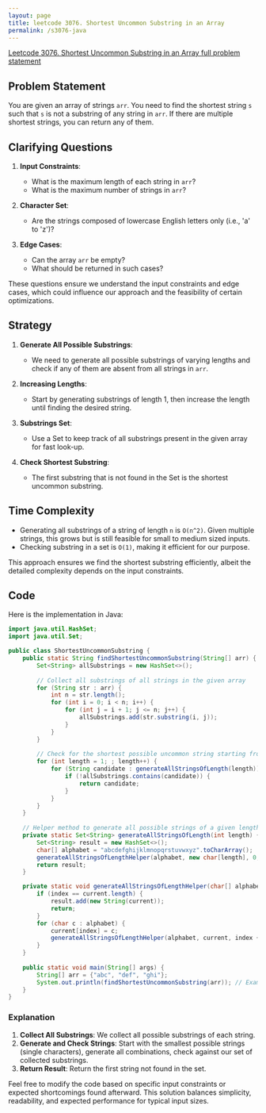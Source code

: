 ```yaml
---
layout: page
title: leetcode 3076. Shortest Uncommon Substring in an Array
permalink: /s3076-java
---
```

[Leetcode 3076. Shortest Uncommon Substring in an Array full problem statement](https://algoadvance.github.io/algoadvance/l3076)
## Problem Statement

You are given an array of strings `arr`. You need to find the shortest string `s` such that `s` is not a substring of any string in `arr`. If there are multiple shortest strings, you can return any of them.

## Clarifying Questions

1. **Input Constraints**:
   - What is the maximum length of each string in `arr`?
   - What is the maximum number of strings in `arr`?

2. **Character Set**:
   - Are the strings composed of lowercase English letters only (i.e., 'a' to 'z')?

3. **Edge Cases**:
   - Can the array `arr` be empty?
   - What should be returned in such cases?

These questions ensure we understand the input constraints and edge cases, which could influence our approach and the feasibility of certain optimizations.

## Strategy

1. **Generate All Possible Substrings**:
   - We need to generate all possible substrings of varying lengths and check if any of them are absent from all strings in `arr`.

2. **Increasing Lengths**:
   - Start by generating substrings of length 1, then increase the length until finding the desired string.

3. **Substrings Set**:
   - Use a Set to keep track of all substrings present in the given array for fast look-up.

4. **Check Shortest Substring**:
   - The first substring that is not found in the Set is the shortest uncommon substring.

## Time Complexity

- Generating all substrings of a string of length `n` is `O(n^2)`. Given multiple strings, this grows but is still feasible for small to medium sized inputs.
- Checking substring in a set is `O(1)`, making it efficient for our purpose.

This approach ensures we find the shortest substring efficiently, albeit the detailed complexity depends on the input constraints.

## Code

Here is the implementation in Java:

```java
import java.util.HashSet;
import java.util.Set;

public class ShortestUncommonSubstring {
    public static String findShortestUncommonSubstring(String[] arr) {
        Set<String> allSubstrings = new HashSet<>();
        
        // Collect all substrings of all strings in the given array
        for (String str : arr) {
            int n = str.length();
            for (int i = 0; i < n; i++) {
                for (int j = i + 1; j <= n; j++) {
                    allSubstrings.add(str.substring(i, j));
                }
            }
        }
        
        // Check for the shortest possible uncommon string starting from length 1
        for (int length = 1; ; length++) {
            for (String candidate : generateAllStringsOfLength(length)) {
                if (!allSubstrings.contains(candidate)) {
                    return candidate;
                }
            }
        }
    }
    
    // Helper method to generate all possible strings of a given length using 'a' to 'z'
    private static Set<String> generateAllStringsOfLength(int length) {
        Set<String> result = new HashSet<>();
        char[] alphabet = "abcdefghijklmnopqrstuvwxyz".toCharArray();
        generateAllStringsOfLengthHelper(alphabet, new char[length], 0, result);
        return result;
    }

    private static void generateAllStringsOfLengthHelper(char[] alphabet, char[] current, int index, Set<String> result) {
        if (index == current.length) {
            result.add(new String(current));
            return;
        }
        for (char c : alphabet) {
            current[index] = c;
            generateAllStringsOfLengthHelper(alphabet, current, index + 1, result);
        }
    }
    
    public static void main(String[] args) {
        String[] arr = {"abc", "def", "ghi"};
        System.out.println(findShortestUncommonSubstring(arr)); // Example Output: a suitable substring
    }
}
```

### Explanation
1. **Collect All Substrings**: We collect all possible substrings of each string.
2. **Generate and Check Strings**: Start with the smallest possible strings (single characters), generate all combinations, check against our set of collected substrings.
3. **Return Result**: Return the first string not found in the set.

Feel free to modify the code based on specific input constraints or expected shortcomings found afterward. This solution balances simplicity, readability, and expected performance for typical input sizes.